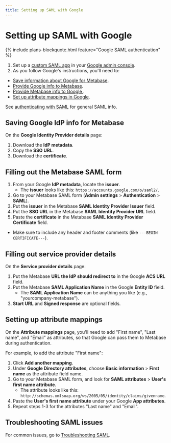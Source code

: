 ```yaml
---
title: Setting up SAML with Google
---
```


# Setting up SAML with Google

{% include plans-blockquote.html feature="Google SAML authentication" %}

1. Set up a [custom SAML app](https://support.google.com/a/answer/6087519) in your [Google admin console](admin.google.com).
2. As you follow Google's instructions, you'll need to:
  - [Save information about Google for Metabase](#saving-google-idp-information-for-metabase).
  - [Provide Google info to Metabase](#filling-out-the-metabase-saml-form).
  - [Provide Metabase info to Google ](#filling-out-service-provider-details).
  - [Set up attribute mappings in Google](#setting-up-attribute-mappings).

See [authenticating with SAML](../enterprise-guide/authenticating-with-saml.html) for general SAML info.

## Saving Google IdP info for Metabase

On the **Google Identity Provider details** page:

1. Download the **IdP metadata**.
2. Copy the **SSO URL**.
3. Download the **certificate**.

## Filling out the Metabase SAML form

1. From your Google **IdP metadata**, locate the **issuer**.
   - The **issuer** looks like this: `https://accounts.google.com/o/saml2/`.
2. Go to your Metabase SAML form (**Admin settings** > **Authentication** > **SAML**).
2. Put the **issuer** in the Metabase **SAML Identity Provider Issuer** field. 
3. Put the **SSO URL** in the Metabase **SAML Identity Provider URL** field.
4. Paste the **certificate** in the Metabase **SAML Identity Provider Certificate** field.
  - Make sure to include any header and footer comments (like `---BEGIN CERTIFICATE---`).

## Filling out service provider details

On the **Service provider details** page:

1. Put the Metabase **URL the IdP should redirect to** in the Google **ACS URL** field.
2. Put the Metabase **SAML Application Name** in the Google **Entity ID** field. 
   - The **SAML Application Name** can be anything you like (e.g., "yourcompany-metabase").
3. **Start URL** and **Signed response** are optional fields.

## Setting up attribute mappings

On the **Attribute mappings** page, you'll need to add "First name", "Last name", and "Email" as attributes, so that Google can pass them to Metabase during authentication.

For example, to add the attribute "First name":

1. Click **Add another mapping**.
2. Under **Google Directory attributes**, choose **Basic information** > **First name** as the attribute field name.
3. Go to your Metabase SAML form, and look for **SAML attributes** > **User's first name attribute**.
   - The attribute looks like this: `http://schemas.xmlsoap.org/ws/2005/05/identity/claims/givenname`.
4. Paste the **User's first name attribute** under your Google **App attributes**.
5. Repeat steps 1-3 for the attributes "Last name" and "Email".

## Troubleshooting SAML issues

For common issues, go to [Troubleshooting SAML](../troubleshooting-guide/saml.html).